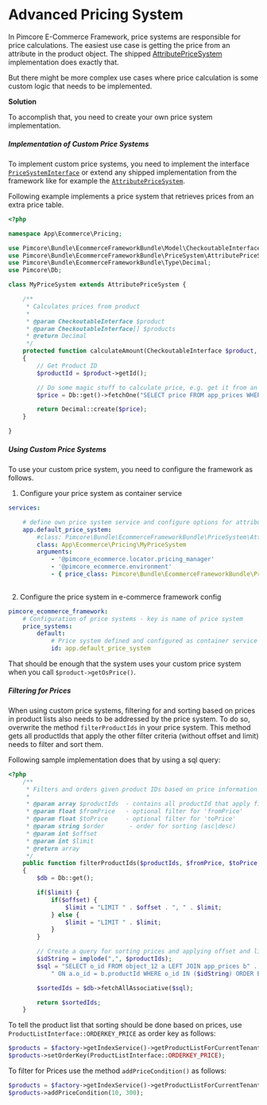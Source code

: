 # Advanced Pricing System

In Pimcore E-Commerce Framework, price systems are responsible for price calculations. The easiest use case is getting
the price from an attribute in the product object. The shipped 
[AttributePriceSystem](https://github.com/pimcore/pimcore/blob/10.5/bundles/EcommerceFrameworkBundle/PriceSystem/AttributePriceSystem.php) 
implementation does exactly that. 

But there might be more complex use cases where price calculation is some custom logic that needs to be implemented. 

**Solution**

To accomplish that, you need to create your own price system implementation. 
 
##### Implementation of Custom Price Systems

To implement custom price systems, you need to implement the interface 
[`PriceSystemInterface`](https://github.com/pimcore/pimcore/blob/10.x/bundles/EcommerceFrameworkBundle/PriceSystem/PriceSystemInterface.php) 
or extend any shipped implementation from the framework like for example the 
[`AttributePriceSystem`](https://github.com/pimcore/pimcore/blob/10.x/bundles/EcommerceFrameworkBundle/PriceSystem/AttributePriceSystem.php). 


Following example implements a price system that retrieves prices from an extra price table. 

```php
<?php

namespace App\Ecommerce\Pricing;

use Pimcore\Bundle\EcommerceFrameworkBundle\Model\CheckoutableInterface;
use Pimcore\Bundle\EcommerceFrameworkBundle\PriceSystem\AttributePriceSystem;
use Pimcore\Bundle\EcommerceFrameworkBundle\Type\Decimal;
use Pimcore\Db;

class MyPriceSystem extends AttributePriceSystem {

    /**
     * Calculates prices from product
     *
     * @param CheckoutableInterface $product
     * @param CheckoutableInterface[] $products
     * @return Decimal
     */
    protected function calculateAmount(CheckoutableInterface $product, $products): Decimal
    {
        // Get Product ID
        $productId = $product->getId();

        // Do some magic stuff to calculate price, e.g. get it from an extra price table, or price service, etc.
        $price = Db::get()->fetchOne("SELECT price FROM app_prices WHERE productId = ?", [$productId]);

        return Decimal::create($price);
    }

}

```


##### Using Custom Price Systems

To use your custom price system, you need to configure the framework as follows. 

1) Configure your price system as container service
```yml
services:

    # define own price system service and configure options for attribute name and price object class
    app.default_price_system:
        #class: Pimcore\Bundle\EcommerceFrameworkBundle\PriceSystem\AttributePriceSystem
        class: App\Ecommerce\Pricing\MyPriceSystem
        arguments:
            - '@pimcore_ecommerce.locator.pricing_manager'
            - '@pimcore_ecommerce.environment'
            - { price_class: Pimcore\Bundle\EcommerceFrameworkBundle\PriceSystem\Price }
            
```


2) Configure the price system in e-commerce framework config
```yml
pimcore_ecommerce_framework:
    # Configuration of price systems - key is name of price system
    price_systems:
        default:
            # Price system defined and configured as container service
            id: app.default_price_system
```


That should be enough that the system uses your custom price system when you call `$product->getOsPrice()`. 


##### Filtering for Prices

When using custom price systems, filtering for and sorting based on prices in product lists also needs to be addressed 
by the price system. To do so, overwrite the method `filterProductIds` in your price system. This method gets all 
productIds that apply the other filter criteria (without offset and limit) needs to filter and sort them. 
 
Following sample implementation does that by using a sql query:
 
```php
<?php
    /**
     * Filters and orders given product IDs based on price information
     *
     * @param array $productIds  - contains all productId that apply filter criteria without limit & offset
     * @param float $fromPrice   - optional filter for 'fromPrice'
     * @param float $toPrice     - optional filter for 'toPrice'
     * @param string $order       - order for sorting (asc|desc)
     * @param int $offset
     * @param int $limit
     * @return array
     */
    public function filterProductIds($productIds, $fromPrice, $toPrice, $order, $offset, $limit)
    {
        $db = Db::get();

        if($limit) {
            if($offset) {
                $limit = "LIMIT " . $offset . ", " . $limit;
            } else {
                $limit = "LIMIT " . $limit;
            }
        }

        // Create a query for sorting prices and applying offset and limit
        $idString = implode(",", $productIds);
        $sql = "SELECT o_id FROM object_12 a LEFT JOIN app_prices b" .
            " ON a.o_id = b.productId WHERE o_id IN ($idString) ORDER BY ISNULL(b.price), b.price $order, o_id $limit;";

        $sortedIds = $db->fetchAllAssociative($sql);

        return $sortedIds;
    }

```

To tell the product list that sorting should be done based on prices, use `ProductListInterface::ORDERKEY_PRICE` as order key 
as follows: 
```php
$products = $factory->getIndexService()->getProductListForCurrentTenant();
$products->setOrderKey(ProductListInterface::ORDERKEY_PRICE);
```

To filter for Prices use the method `addPriceCondition()` as follows: 
```php
$products = $factory->getIndexService()->getProductListForCurrentTenant();
$products->addPriceCondition(10, 300);
```

